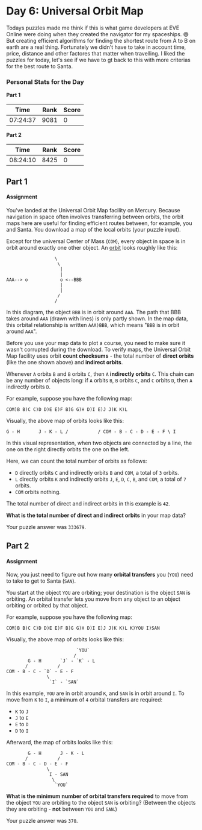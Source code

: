 # Day 6: Universal Orbit Map
Todays puzzles made me think if this is what game developers at EVE Online were doing when they created the navigator for my spaceships. :smile: But creating efficient algorithms for finding the shortest route from A to B on earth are a real thing. Fortunately we didn't have to take in account time, price, distance and other factores that matter when travelling. I liked the puzzles for today, let's see if we have to gt back to this with more criterias for the best route to Santa.

### Personal Stats for the Day
**Part 1**

 Time                  | Rank | Score 
-----------------------|------|-------
 07:24:37              | 9081 | 0     

**Part 2**

 Time                  | Rank | Score 
-----------------------|------|-------
 08:24:10              | 8425 | 0   

## Part 1
#### Assignment
You've landed at the Universal Orbit Map facility on Mercury. Because navigation in space often involves transferring between orbits, the orbit maps here are useful for finding efficient routes between, for example, you and Santa. You download a map of the local orbits (your puzzle input).

Except for the universal Center of Mass (`COM`), every object in space is in orbit around exactly one other object. An [orbit](https://en.wikipedia.org/wiki/Orbit) looks roughly like this:

                      \
                       \
                        |
                        |
    AAA--> o            o <--BBB
                        |
                        |
                       /
                      /

In this diagram, the object `BBB` is in orbit around `AAA`. The path that BBB takes around `AAA` (drawn with lines) is only partly shown. In the map data, this orbital relationship is written `AAA)BBB`, which means "`BBB` is in orbit around `AAA`".

Before you use your map data to plot a course, you need to make sure it wasn't corrupted during the download. To verify maps, the Universal Orbit Map facility uses orbit **count checksums** - the total number of **direct orbits** (like the one shown above) and **indirect orbits**.

Whenever `A` orbits `B` and `B` orbits `C`, then `A` **indirectly orbits** `C`. This chain can be any number of objects long: if `A` orbits `B`, `B` orbits `C`, and `C` orbits `D`, then `A` indirectly orbits `D`.

For example, suppose you have the following map:

``
COM)B
B)C
C)D
D)E
E)F
B)G
G)H
D)I
E)J
J)K
K)L
``

Visually, the above map of orbits looks like this:

``
        G - H       J - K - L
       /           /
COM - B - C - D - E - F
               \
                I
``

In this visual representation, when two objects are connected by a line, the one on the right directly orbits the one on the left.

Here, we can count the total number of orbits as follows:

- `D` directly orbits `C` and indirectly orbits `B` and `COM`, a total of `3` orbits.
- `L` directly orbits `K` and indirectly orbits `J`, `E`, `D`, `C`, `B`, and `COM`, a total of `7` orbits.
- `COM` orbits nothing.

The total number of direct and indirect orbits in this example is **`42`**.

**What is the total number of direct and indirect orbits** in your map data?

Your puzzle answer was `333679`.

## Part 2
#### Assignment
Now, you just need to figure out how many **orbital transfers** you (`YOU`) need to take to get to Santa (`SAN`).

You start at the object `YOU` are orbiting; your destination is the object `SAN` is orbiting. An orbital transfer lets you move from any object to an object orbiting or orbited by that object.

For example, suppose you have the following map:

``
COM)B
B)C
C)D
D)E
E)F
B)G
G)H
D)I
E)J
J)K
K)L
K)YOU
I)SAN
``

Visually, the above map of orbits looks like this:

                              `YOU`
                             /
            G - H       `J` - `K` - L
           /           /
    COM - B - C - `D` - E - F
                   \
                    `I` - `SAN`

In this example, `YOU` are in orbit around `K`, and `SAN` is in orbit around `I`. To move from `K` to `I`, a minimum of `4` orbital transfers are required:

- `K` to `J`
- `J` to `E`
- `E` to `D`
- `D` to `I`

Afterward, the map of orbits looks like this:

            G - H       J - K - L
           /           /
    COM - B - C - D - E - F
                   \
                    I - SAN
                     \
                      `YOU`

**What is the minimum number of orbital transfers required** to move from the object `YOU` are orbiting to the object `SAN` is orbiting? (Between the objects they are orbiting - **not** between `YOU` and `SAN`.)

Your puzzle answer was `370`.